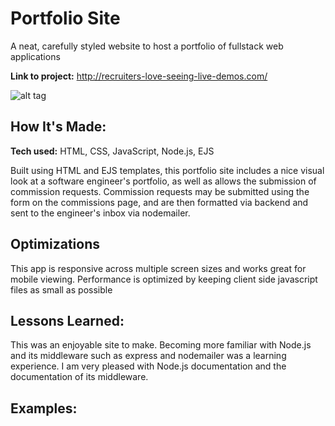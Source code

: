# Portfolio Site
A neat, carefully styled website to host a portfolio of fullstack web applications

**Link to project:** http://recruiters-love-seeing-live-demos.com/

![alt tag](https://images.unsplash.com/photo-1461749280684-dccba630e2f6?ixlib=rb-1.2.1&ixid=MnwxMjA3fDB8MHxwaG90by1wYWdlfHx8fGVufDB8fHx8&auto=format&fit=crop&w=2069&q=80)

## How It's Made:

**Tech used:** HTML, CSS, JavaScript, Node.js, EJS

Built using HTML and EJS templates, this portfolio site includes a nice visual look at a software engineer's portfolio, as well as allows the submission of commission requests. Commission requests may be submitted using the form on the commissions page, and are then formatted via backend and sent to the engineer's inbox via nodemailer.

## Optimizations
This app is responsive across multiple screen sizes and works great for mobile viewing. Performance is optimized by keeping client side javascript files as small as possible

## Lessons Learned:
This was an enjoyable site to make. Becoming more familiar with Node.js and its middleware such as express and nodemailer was a learning experience. I am very pleased with Node.js documentation and the documentation of its middleware.

## Examples:




